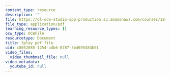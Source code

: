 ```yaml
---
content_type: resource
description: ''
file: https://ol-ocw-studio-app-production.s3.amazonaws.com/courses/18-03sc-differential-equations-fall-2011/c80528851254adb607875b4695484b91_BwIZ0VzKEDg.pdf
file_type: application/pdf
learning_resource_types: []
ocw_type: OCWFile
resourcetype: Document
title: 3play pdf file
uid: c8052885-1254-adb6-0787-5b4695484b91
video_files:
  video_thumbnail_file: null
video_metadata:
  youtube_id: null
---
```

